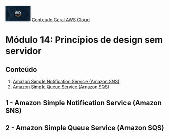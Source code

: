 <img src="../images/extra/banner_aws.png" alt="aws" width=80 height=50 /> [Conteudo Geral AWS Cloud][1]

[1]: https://github.com/weder96/aws-certification-learning

# Módulo 14: Princípios de design sem servidor

## Conteúdo
1. <a href="#section-1"> Amazon Simple Notification Service (Amazon SNS) </a>
1. <a href="#section-1"> Amazon Simple Queue Service (Amazon SQS) </a>


## <a id="section-1" ></a> **1 - Amazon Simple Notification Service (Amazon SNS)**
## <a id="section-2" ></a> **2 - Amazon Simple Queue Service (Amazon SQS)**